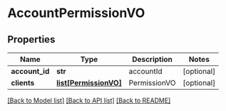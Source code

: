 # AccountPermissionVO

## Properties
Name | Type | Description | Notes
------------ | ------------- | ------------- | -------------
**account_id** | **str** | accountId | [optional] 
**clients** | [**list[PermissionVO]**](PermissionVO.md) | PermissionVO | [optional] 

[[Back to Model list]](../README.md#documentation-for-models) [[Back to API list]](../README.md#documentation-for-api-endpoints) [[Back to README]](../README.md)


